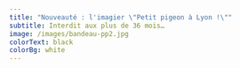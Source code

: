 ```yaml
---
title: "Nouveauté : l'imagier \"Petit pigeon à Lyon !\""
subtitle: Interdit aux plus de 36 mois…
image: /images/bandeau-pp2.jpg
colorText: black
colorBg: white
---
```

